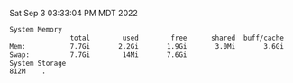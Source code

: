 Sat Sep  3 03:33:04 PM MDT 2022
```bash
System Memory
               total        used        free      shared  buff/cache   available
Mem:           7.7Gi       2.2Gi       1.9Gi       3.0Mi       3.6Gi       5.2Gi
Swap:          7.7Gi        14Mi       7.6Gi
System Storage
812M	.
```
```bash
